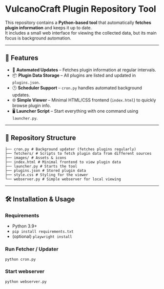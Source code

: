 # VulcanoCraft Plugin Repository Tool

This repository contains a **Python-based tool** that automatically **fetches plugin information** and keeps it up to date.  
It includes a small web interface for viewing the collected data, but its main focus is background automation.

---

## 🚀 Features
- 🔄 **Automated Updates** – Fetches plugin information at regular intervals.  
- 📦 **Plugin Data Storage** – All plugins are listed and updated in `plugins.json`.  
- 🕒 **Scheduler Support** – `cron.py` handles automated background updates.  
- 🌐 **Simple Viewer** – Minimal HTML/CSS frontend (`index.html`) to quickly browse plugin info.  
- 🖥️ **Launcher Script** – Start everything with one command using `launcher.py`.  

---

## 📂 Repository Structure
```
├── cron.py # Background updater (fetches plugins regularly)
├── fetchers/ # Scripts to fetch plugin data from different sources
├── images/ # Assets & icons
├── index.html # Minimal frontend to view plugin data
├── launcher.py # Starts the tool
├── plugins.json # Stored plugin data
├── style.css # Styling for the viewer
└── webserver.py # Simple webserver for local viewing
```

---

## 🛠️ Installation & Usage
### Requirements
- Python 3.9+
- ```pip install requirements.txt```
- (optional) ```playwright install```

### Run Fetcher / Updater
```python cron.py```

### Start webserver
```python webserver.py```
